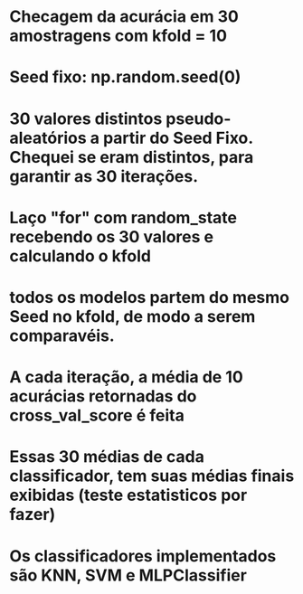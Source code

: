 # Checagem da acurácia em 30 amostragens com kfold = 10
# Seed fixo: np.random.seed(0)
# 30 valores distintos pseudo-aleatórios a partir do Seed Fixo. Chequei se eram distintos, para garantir as 30 iterações.
# Laço "for" com random_state recebendo os 30 valores e calculando o kfold
# todos os modelos partem do mesmo Seed no kfold, de modo a serem comparavéis.
# A cada iteração, a média de 10 acurácias retornadas do cross_val_score é feita
# Essas 30 médias de cada classificador, tem suas médias finais exibidas (teste estatisticos por fazer)

# Os classificadores implementados são KNN, SVM e MLPClassifier
